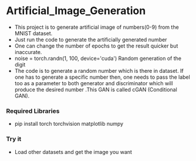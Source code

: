 # Artificial_Image_Generation

- This project is to generate artificial image of numbers(0-9) from the MNIST dataset.
- Just run the code to generate the artificially generated number
- One can change the number of epochs to get the result quicker but inaccurate.
- noise = torch.randn(1, 100, device='cuda')  Random generation of the digit
- The code is to generate a random number which is there in dataset. If one has to generate a specific number then, one needs to pass the label too as a parameter to both generator and discriminator which will produce the desired number .This GAN is called cGAN (Conditional GAN).  

### Required Libraries
- pip install torch torchvision matplotlib numpy
 
### Try it
- Load other datasets and get the image you want
